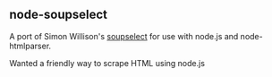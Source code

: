 node-soupselect
---------------

A port of Simon Willison's [soupselect](http://code.google.com/p/soupselect/) for use with node.js and node-htmlparser.

Wanted a friendly way to scrape HTML using node.js